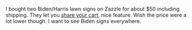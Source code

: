 I bought two Biden/Harris lawn signs on Zazzle for about $50 including shipping. They let you <a href="https://www.zazzle.com/co/cart?rnd=637352537975121016">share your cart</a>, nice feature. Wish the price were a lot lower though. I want to see Biden signs everywhere.
